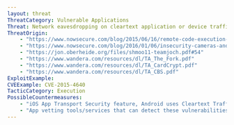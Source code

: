 ```yaml
---
layout: threat
ThreatCategory: Vulnerable Applications
Threat: Network eavesdropping on cleartext application or device traffic
ThreatOrigin:
    - "https://www.nowsecure.com/blog/2015/06/16/remote-code-execution-as-system-user-on-Samsung-phones/"
    - "https://www.nowsecure.com/blog/2016/01/06/insecurity-cameras-and-mobile-apps-surveillance-or-exposure/"
    - "https://jon.oberheide.org/files/shmoo11-teamjoch.pdf#54"
    - "https://www.wandera.com/resources/dl/TA_The_Fork.pdf"
    - "https://www.wandera.com/resources/dl/TA_CardCrypt.pdf"
    - "https://www.wandera.com/resources/dl/TA_CBS.pdf"
ExploitExample:
CVEExample: CVE-2015-4640
TacticCategory: Execution
PossibleCountermeasures:
    - "iOS App Transport Security feature, Android uses Cleartext Traffic or Network Security Policy features."
    - "App vetting tools/services that can detect these vulnerabilities in apps."
---
```

